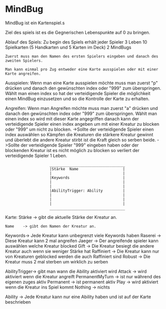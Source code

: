 # MindBug
MindBug ist ein Kartenspiel.s
                        
Ziel des spiels ist es die Gegnerischen Lebenspunkte auf 0 zu bringen.
                        
Ablauf des Spiels:
    Zu begin des Spiels erhält jeder Spieler
    3   Leben
    10  Spielkarten (5 Handkarten und 5 Karten im Deck)
    2   MindBugs
                                    
    Zuerst muss man den Namen des ersten Spielers eingeben und danach des zweiten Spielers.
                            
    Man kann einmal pro Zug entweder eine Karte ausspielen oder mit einer Karte angreifen.
                          
Ausspielen:
    Wenn man eine Karte ausspielen möchte muss man zuerst "p" drücken und danach den gewünschten index oder "999" zum überspringen.
    Wählt man einen index so hat der verteidigende Spieler die möglichkeit einen MindBug einzusetzen und so die Kontrolle der Karte zu erhalten.
                        
Angreifen:
  Wenn man Angreifen möchte muss man zuerst "a" drücken und danach den gewünschten index oder "999" zum überspringen.
  Wählt man einen index so wird mit dieser Karte angegriffen danach kann der verteidigende Spieler einen index angeben um mit einer Kreatur zu blocken oder "999" um nicht zu blocken.
      ->Sollte der verteidigende Spieler einen index auswählen so Kämpfen die Kreaturen die stärkere Kreatur gewinnt und überlebt die andere Kreatur stirbt ist die Kraft gleich so serben beide.
      ->Sollte der verteidigende Spieler "999" eingeben haben oder der blockenden Kreatur ist es nicht möglich zu blocken so verliert der verteidigende Spieler 1 Leben.
                        
                        __________________________________
                        |Stärke  Name                    |
                        |                                |
                        |Keywords                        |
                        |                                |
                        |                                |
                        |AbilityTrigger: Ability         |
                        |                                |
                        |                                |
                        |                                |
                        __________________________________
                                             
Karte:
    Stärke  -> gibt die aktuelle Stärke der Kreatur an.
                            
    Name    -> gibt den Namen der Kreatur an.
                            
Keywords-> Jede Kreatur kann unbegrenzt viele Keywords haben
    Raserei     -> Diese Kreatur kann 2 mal angreifen
    Jaeger      -> Der angreifende spieler kann auswählen welche Kreatur blocked
    Gift        -> Die Kreatur besiegt die andere Kreatur auch wenn sie weniger Stärke hat
    Raffiniert  -> Die Kreatur kann nur von Kreaturen geblocked werden die auch Raffiniert sind
    Robust      -> Die Kreatur muss 2 mal sterben um wirklich zu serben
                                
AbilityTrigger-> gibt man wann die Ability aktiviert wird
    Attack          -> wird aktiviert wenn die Kreatur angreift
    PermanentMyTurn -> ist nur während des eigenen zuges aktiv
    Permanent       -> ist permanent aktiv
    Play            -> wird aktiviert wenn die Kreatur ins Spiel kommt
    Nothing         -> nichts
                                
Ability -> Jede Kreatur kann nur eine Ability haben und ist auf der Karte beschrieben
